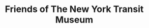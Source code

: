 ---
layout: repo
title: "Friends of The New York Transit Museum"
id: 18978
permalink: repos/18978/
---